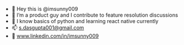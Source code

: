 - 👋 Hey this is @imsunny009
- 👀 I’m a product guy and I contribute to feature resolution discussions
- 🌱 I know basics of python and learning react native currently
- 📫 s.dasgupta001@gmail.com
- 💼 www.linkedin.com/in/imsunny009

<!---
imsunny009/imsunny009 is a ✨ special ✨ repository because its `README.md` (this file) appears on your GitHub profile.
You can click the Preview link to take a look at your changes.
--->

